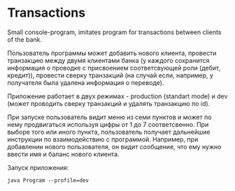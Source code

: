 # Transactions
Small console-program, imitates program for transactions between clients of the bank.

Пользователь программы может добавить нового клиента, провести транзакцию между двумя клиентами банка (у каждого сохранится информация о проводке с присвоением соответсвующей роли (дебит, кредит)), провести сверку транзакций (на случай если, например, у получателя была удалена информация о переводе).

Приложение работает в двух режимах - production (standart mode) и dev (может проводить сверку транзакций и удалять транзакцию по id).

При запуске пользователь видит меню из семи пунктов и может по нему продвигаться используя цифры от 1 до 7 соответсвенно. При выборе того или иного пункта, пользователь получает дальнейшие инструкции по взаимодействию с программой. Например, при добавлении нового пользователя, он видит сообщение, что ему нужно ввести имя и баланс нового клиента.

  Запуск приложения:

    java Program --profile=dev
  
  
